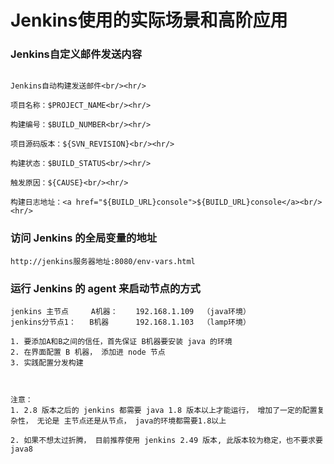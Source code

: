 Jenkins使用的实际场景和高阶应用
===============================================



### Jenkins自定义邮件发送内容
```

Jenkins自动构建发送邮件<br/><hr/>

项目名称：$PROJECT_NAME<br/><hr/>

构建编号：$BUILD_NUMBER<br/><hr/>

项目源码版本：${SVN_REVISION}<br/><hr/>

构建状态：$BUILD_STATUS<br/><hr/>

触发原因：${CAUSE}<br/><hr/>

构建日志地址：<a href="${BUILD_URL}console">${BUILD_URL}console</a><br/><hr/>

```



### 访问 Jenkins 的全局变量的地址
```
http://jenkins服务器地址:8080/env-vars.html

```



### 运行 Jenkins 的 agent 来启动节点的方式

```
jenkins 主节点     A机器：    192.168.1.109  （java环境）
jenkins分节点1：   B机器      192.168.1.103  （lamp环境）

1. 要添加A和B之间的信任，首先保证 B机器要安装 java 的环境
2. 在界面配置 B 机器， 添加进 node 节点
3. 实践配置分发构建



注意： 
1. 2.8 版本之后的 jenkins 都需要 java 1.8 版本以上才能运行， 增加了一定的配置复杂性， 无论是 主节点还是从节点， java的环境都需要1.8以上

2. 如果不想太过折腾， 目前推荐使用 jenkins 2.49 版本, 此版本较为稳定，也不要求要java8
```













